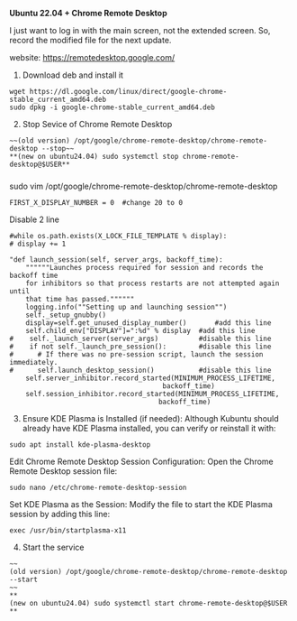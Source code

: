 **Ubuntu 22.04 + Chrome Remote Desktop**

I just want to log in with the main screen, not the extended screen. So, record the modified file for the next update.

website: https://remotedesktop.google.com/
1. Download deb and install it
```
wget https://dl.google.com/linux/direct/google-chrome-stable_current_amd64.deb
sudo dpkg -i google-chrome-stable_current_amd64.deb
```

2. Stop Sevice of Chrome Remote Desktop
```
~~(old version) /opt/google/chrome-remote-desktop/chrome-remote-desktop --stop~~
**(new on ubuntu24.04) sudo systemctl stop chrome-remote-desktop@$USER**
```

###

sudo vim /opt/google/chrome-remote-desktop/chrome-remote-desktop

```
FIRST_X_DISPLAY_NUMBER = 0  #change 20 to 0
```


Disable 2 line
```
#while os.path.exists(X_LOCK_FILE_TEMPLATE % display):
# display += 1
```

```
"def launch_session(self, server_args, backoff_time):
    """"""Launches process required for session and records the backoff time
    for inhibitors so that process restarts are not attempted again until
    that time has passed.""""""
    logging.info(""Setting up and launching session"")
    self._setup_gnubby()
    display=self.get_unused_display_number()       #add this line
    self.child_env["DISPLAY"]=":%d" % display  #add this line
#    self._launch_server(server_args)		   #disable this line
#    if not self._launch_pre_session():		   #disable this line
#      # If there was no pre-session script, launch the session immediately.
#      self.launch_desktop_session()		   #disable this line
    self.server_inhibitor.record_started(MINIMUM_PROCESS_LIFETIME,
                                      backoff_time)
    self.session_inhibitor.record_started(MINIMUM_PROCESS_LIFETIME,
                                     backoff_time)
```

3. Ensure KDE Plasma is Installed (if needed): Although Kubuntu should already have KDE Plasma installed, you can verify or reinstall it with:
```
sudo apt install kde-plasma-desktop 
```
Edit Chrome Remote Desktop Session Configuration:
Open the Chrome Remote Desktop session file:
```
sudo nano /etc/chrome-remote-desktop-session
```
Set KDE Plasma as the Session: Modify the file to start the KDE Plasma session by adding this line:
```
exec /usr/bin/startplasma-x11
```
4. Start the service
```
~~
(old version) /opt/google/chrome-remote-desktop/chrome-remote-desktop --start
~~
**
(new on ubuntu24.04) sudo systemctl start chrome-remote-desktop@$USER
**
```
